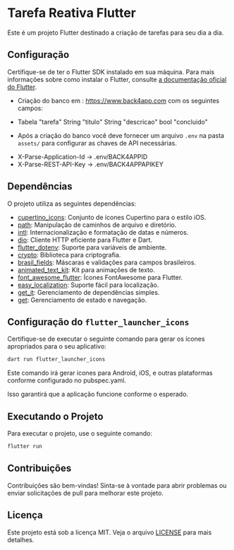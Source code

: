 
# Tarefa Reativa Flutter

Este é um projeto Flutter destinado a criação de tarefas para seu dia a dia.

## Configuração

Certifique-se de ter o Flutter SDK instalado em sua máquina. Para mais informações sobre como instalar o Flutter, consulte [a documentação oficial do Flutter](https://flutter.dev/docs/get-started/install).

- Criação do banco em : https://www.back4app.com com os seguintes campos:

- Tabela "tarefa"
 String "titulo" 
 String "descricao"
 bool "concluido"

 - Após a criação do banco você deve fornecer um arquivo `.env` na pasta `assets/` para configurar as chaves de API necessárias.
 * X-Parse-Application-Id -> .env/BACK4APPID
 * X-Parse-REST-API-Key   -> .env/BACK4APPAPIKEY

## Dependências

O projeto utiliza as seguintes dependências:

- [cupertino_icons](https://pub.dev/packages/cupertino_icons): Conjunto de ícones Cupertino para o estilo iOS.
- [path](https://pub.dev/packages/path): Manipulação de caminhos de arquivo e diretório.
- [intl](https://pub.dev/packages/intl): Internacionalização e formatação de datas e números.
- [dio](https://pub.dev/packages/dio): Cliente HTTP eficiente para Flutter e Dart.
- [flutter_dotenv](https://pub.dev/packages/flutter_dotenv): Suporte para variáveis de ambiente.
- [crypto](https://pub.dev/packages/crypto): Biblioteca para criptografia.
- [brasil_fields](https://pub.dev/packages/brasil_fields): Máscaras e validações para campos brasileiros.
- [animated_text_kit](https://pub.dev/packages/animated_text_kit): Kit para animações de texto.
- [font_awesome_flutter](https://pub.dev/packages/font_awesome_flutter): Ícones FontAwesome para Flutter.
- [easy_localization](https://pub.dev/packages/easy_localization): Suporte fácil para localização.
- [get_it](https://pub.dev/packages/get_it): Gerenciamento de dependências simples.
- [get](https://pub.dev/packages/get): Gerenciamento de estado e navegação.

## Configuração do `flutter_launcher_icons`

Certifique-se de executar o seguinte comando para gerar os ícones apropriados para o seu aplicativo:

```bash
dart run flutter_launcher_icons
```

Este comando irá gerar ícones para Android, iOS, e outras plataformas conforme configurado no pubspec.yaml.

Isso garantirá que a aplicação funcione conforme o esperado.

## Executando o Projeto

Para executar o projeto, use o seguinte comando:

```bash
flutter run
```

## Contribuições

Contribuições são bem-vindas! Sinta-se à vontade para abrir problemas ou enviar solicitações de pull para melhorar este projeto.

## Licença

Este projeto está sob a licença MIT. Veja o arquivo [LICENSE](LICENSE) para mais detalhes.
